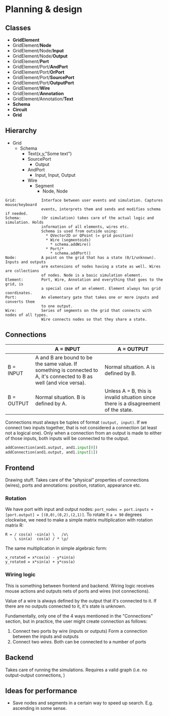 # Planning & design

## Classes
* **GridElement**
* GridElement/**Node**
* GridElement/Node/**Input**
* GridElement/Node/**Output**
* GridElement/**Port**
* GridElement/Port/**AndPort**
* GridElement/Port/**OrPort**
* GridElement/Port/**SourcePort**
* GridElement/Port/**OutputPort**
* GridElement/**Wire**
* GridElement/**Annotation**
* GridElement/Annotation/**Text**
* **Schema**
* **Circuit**
* **Grid**

## Hierarchy
* Grid
  * Schema
    * Text(x,y,"Some text")
    * SourcePort
      * Output
    * AndPort
      * Input, Input, Output
    * Wire
      * Segment
        * Node, Node

```
Grid:           Interface between user events and simulation. Captures mouse/keyboard
                events, interprets them and sends and modifies schema if needed.
Schema:         (Or simulation) takes care of the actual logic and simulation. Holds
                information of all elements, wires etc.
                Schema is used from outside using:
                  * QVector2D or QPoint (= grid position)
                  * Wire (segmentoids)
                    * schema.addWire()
                  * Port/*
                    * schema.addPort()
Node:           A point on the grid that has a state (0/1/unknown). Inputs and outputs
                are extensions of nodes having a state as well. Wires are collections
                of nodes. Node is a basic simulation element.
Element:        Port, Wire, Annotation and everything that goes to the grid, is
                a special case of an element. Element always has grid coordinates.
Port:           An elementary gate that takes one or more inputs and converts them
                to one output.
Wire:           Series of segments on the grid that connects with nodes of all types.
                Wire connects nodes so that they share a state.
```

## Connections

|            | A = INPUT                                                                                                             | A = OUTPUT                                                                          |
|------------|-----------------------------------------------------------------------------------------------------------------------|-------------------------------------------------------------------------------------|
| B = INPUT  | A and B are bound to be the same value. If something is connected to A, it's connected to B as well (and vice versa). | Normal situation. A is defined by B.                                                |
| B = OUTPUT | Normal situation. B is defined by A.                                                                                  | Unless A = B, this is invalid situation since there is a disagreement of the state. |

Connections must always be tuples of format `(output, input)`. If we connect two inputs together, that is not considered a connection (at least not a logical one). Only when a connection from an output is made to either of those inputs, both inputs will be connected to the output.

```python
addConnection(and1.output, and1.input[0])
addConnection(and1.output, and1.input[1])
```

## Frontend

Drawing stuff. Takes care of the "physical" properties of connections (wires), ports and annotations: position, rotation, appearance etc. 

### Rotation

We have port with input and output nodes: `port_nodes = port.inputs + [port.output] = [(0,0),(0,2),(2,1)]`. 
To rotate it `a = 90` degrees clockwise, we need to make a simple matrix multiplication with rotation matrix R:
```
R = / cos(a) -sin(a) \   /x\
    \ sin(a)  cos(a) / * \y/
```
The same multiplication in simple algebraic form:
```
x_rotated = x*cos(a) - y*sin(a)
y_rotated = x*sin(a) + y*cos(a)
```

### Wiring logic

This is something between frontend and backend. Wiring logic receives mouse actions and outputs nets of ports and wires (not connections).

Value of a wire is always defined by the output that it's connected to it. If there are no outputs connected to it, it's state is unknown.

Fundamentally, only one of the 4 ways mentioned in the "Connections" section, but in practice, the user might create connection as follows:
1. Connect two ports by wire (inputs or outputs)
  Form a connection between the inputs and outputs
2. Connect two _wires_. Both can be connected to a number of ports
  

## Backend

Takes care of running the simulations. Requires a valid graph (i.e. no output-output connections, )

## Ideas for performance

* Save nodes and segments in a certain way to speed up search. E.g. ascending in some sense.
